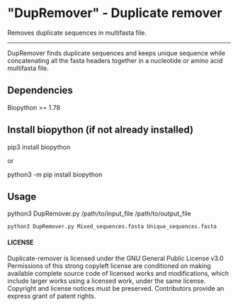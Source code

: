 # "DupRemover" - Duplicate remover
Removes duplicate sequences in multifasta file.

-------------------------

DupRemover finds duplicate sequences and keeps unique sequence while concatenating all the fasta headers together in a nucleotide or amino acid multifasta file.

## Dependencies
Biopython >= 1.78

## Install biopython (if not already installed)
pip3 install biopython

or

python3 -m pip install biopython 


## Usage
python3 DupRemover.py /path/to/input_file  /path/to/output_file
  
  ```
  python3 DupRemover.py Mixed_sequences.fasta Unique_sequences.fasta
  ```


#### LICENSE
Duplicate-remover is licensed under the
GNU General Public License v3.0
Permissions of this strong copyleft license are conditioned on making available complete source code of licensed works and modifications, which include larger works using a licensed work, under the same license. Copyright and license notices must be preserved. Contributors provide an express grant of patent rights.
